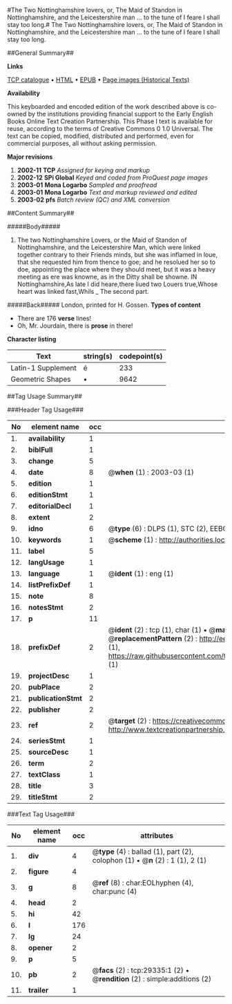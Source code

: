#The Two Nottinghamshire lovers, or, The Maid of Standon in Nottinghamshire, and the Leicestershire man ... to the tune of I feare I shall stay too long.#
The Two Nottinghamshire lovers, or, The Maid of Standon in Nottinghamshire, and the Leicestershire man ... to the tune of I feare I shall stay too long.

##General Summary##

**Links**

[TCP catalogue](http://www.ota.ox.ac.uk/tcp/)  • 
[HTML](http://tei.it.ox.ac.uk/tcp/Texts-HTML/free/A08/A08373.html)  • 
[EPUB](http://tei.it.ox.ac.uk/tcp/Texts-EPUB/free/A08/A08373.epub) • 
[Page images (Historical Texts)](https://data.historicaltexts.jisc.ac.uk/view?pubId=eebo-38160799e&pageId=eebo-38160799e-29335-1)

**Availability**

This keyboarded and encoded edition of the
	       work described above is co-owned by the institutions
	       providing financial support to the Early English Books
	       Online Text Creation Partnership. This Phase I text is
	       available for reuse, according to the terms of Creative
	       Commons 0 1.0 Universal. The text can be copied,
	       modified, distributed and performed, even for
	       commercial purposes, all without asking permission.

**Major revisions**

1. __2002-11__ __TCP__ *Assigned for keying and markup*
1. __2002-12__ __SPi Global__ *Keyed and coded from ProQuest page images*
1. __2003-01__ __Mona Logarbo__ *Sampled and proofread*
1. __2003-01__ __Mona Logarbo__ *Text and markup reviewed and edited*
1. __2003-02__ __pfs__ *Batch review (QC) and XML conversion*

##Content Summary##

#####Body#####

1. The two Nottinghamshire Lovers, or the Maid of Standon of Nottinghamshire, and the Leicestershire Man, which were linked together contrary to their Friends minds, but she was inflamed in loue, that she requested him from thence to goe; and he resolued her so to doe, appointing the place where they should meet, but it was a heavy meeting as ere was knowne, as in the Ditty shall be showne.
IN Nottinghamshire,As late I did heare,there liued two Louers true,Whose heart was linked fast,Whils
    _ The second part.

#####Back#####
London, printed for H. Gossen.
**Types of content**

  * There are 176 **verse** lines!
  * Oh, Mr. Jourdain, there is **prose** in there!

**Character listing**


|Text|string(s)|codepoint(s)|
|---|---|---|
|Latin-1 Supplement|é|233|
|Geometric Shapes|▪|9642|

##Tag Usage Summary##

###Header Tag Usage###

|No|element name|occ|attributes|
|---|---|---|---|
|1.|__availability__|1||
|2.|__biblFull__|1||
|3.|__change__|5||
|4.|__date__|8| @__when__ (1) : 2003-03 (1)|
|5.|__edition__|1||
|6.|__editionStmt__|1||
|7.|__editorialDecl__|1||
|8.|__extent__|2||
|9.|__idno__|6| @__type__ (6) : DLPS (1), STC (2), EEBO-CITATION (1), OCLC (1), VID (1)|
|10.|__keywords__|1| @__scheme__ (1) : http://authorities.loc.gov/ (1)|
|11.|__label__|5||
|12.|__langUsage__|1||
|13.|__language__|1| @__ident__ (1) : eng (1)|
|14.|__listPrefixDef__|1||
|15.|__note__|8||
|16.|__notesStmt__|2||
|17.|__p__|11||
|18.|__prefixDef__|2| @__ident__ (2) : tcp (1), char (1)  •  @__matchPattern__ (2) : ([0-9\-]+):([0-9IVX]+) (1), (.+) (1)  •  @__replacementPattern__ (2) : http://eebo.chadwyck.com/downloadtiff?vid=$1&page=$2 (1), https://raw.githubusercontent.com/textcreationpartnership/Texts/master/tcpchars.xml#$1 (1)|
|19.|__projectDesc__|1||
|20.|__pubPlace__|2||
|21.|__publicationStmt__|2||
|22.|__publisher__|2||
|23.|__ref__|2| @__target__ (2) : https://creativecommons.org/publicdomain/zero/1.0/ (1), http://www.textcreationpartnership.org/docs/. (1)|
|24.|__seriesStmt__|1||
|25.|__sourceDesc__|1||
|26.|__term__|2||
|27.|__textClass__|1||
|28.|__title__|3||
|29.|__titleStmt__|2||


###Text Tag Usage###

|No|element name|occ|attributes|
|---|---|---|---|
|1.|__div__|4| @__type__ (4) : ballad (1), part (2), colophon (1)  •  @__n__ (2) : 1 (1), 2 (1)|
|2.|__figure__|4||
|3.|__g__|8| @__ref__ (8) : char:EOLhyphen (4), char:punc (4)|
|4.|__head__|2||
|5.|__hi__|42||
|6.|__l__|176||
|7.|__lg__|24||
|8.|__opener__|2||
|9.|__p__|5||
|10.|__pb__|2| @__facs__ (2) : tcp:29335:1 (2)  •  @__rendition__ (2) : simple:additions (2)|
|11.|__trailer__|1||
